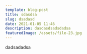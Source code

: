 ```yaml
---
template: blog-post
title: sdasdsa
slug: dsadasd
date: 2021-01-05 11:46
description: dasdasdsadsdadsa
featuredImage: /assets/file-23.jpg
---
```

dadsadadsa